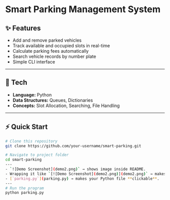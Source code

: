# Smart Parking Management System

## ✨ Features
- Add and remove parked vehicles  
- Track available and occupied slots in real-time  
- Calculate parking fees automatically  
- Search vehicle records by number plate  
- Simple CLI interface  

---

## 🚀 Tech
- **Language:** Python  
- **Data Structures:** Queues, Dictionaries  
- **Concepts:** Slot Allocation, Searching, File Handling  

---

## ⚡ Quick Start

```bash
# Clone this repository
git clone https://github.com/your-username/smart-parking.git

# Navigate to project folder
cd smart-parking
---
- `![Demo Screenshot](demo2.png)` → shows image inside README.  
- Wrapping it like `[![Demo Screenshot](demo2.png)](demo2.png)` → makes it **clickable** (enlarges on click).  
- [`parking.py`](parking.py) → makes your Python file **clickable**.  
---
# Run the program
python parking.py
